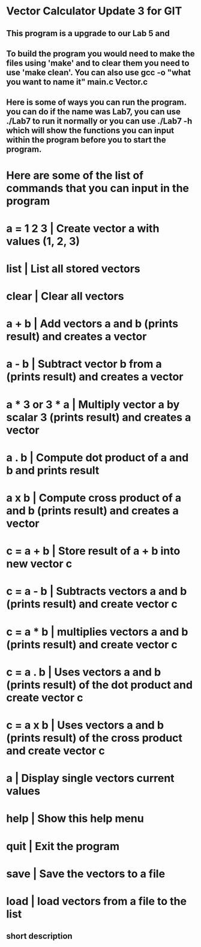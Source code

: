 # Vector Calculator Update 3 for GIT

## This program is a upgrade to our Lab 5 and

## To build the program you would need to make the files using 'make' and to clear them you need to use 'make clean'. You can also use gcc -o "what you want to name it" main.c Vector.c 

## Here is some of ways you can run the program. you can do if the name was Lab7, you can use ./Lab7 to run it normally or you can use ./Lab7 -h which will show the functions you can input within the program before you to start the program.

# Here are some of the list of commands that you can input in the program
#    a = 1 2 3  | Create vector a with values (1, 2, 3)
#    list       | List all stored vectors
#    clear      | Clear all vectors
#    a + b      | Add vectors a and b (prints result) and creates a vector
#    a - b      | Subtract vector b from a (prints result) and creates a vector
#    a * 3 or 3 * a | Multiply vector a by scalar 3 (prints result) and creates a vector
#    a . b      | Compute dot product of a and b and prints result
#    a x b      | Compute cross product of a and b (prints result) and creates a vector
#    c = a + b  | Store result of a + b into new vector c
#    c = a - b  | Subtracts vectors a and b (prints result) and create vector c
#    c = a * b  | multiplies vectors a and b (prints result) and create vector c
#    c = a . b  | Uses vectors a and b (prints result) of the dot product and create vector c
#    c = a x b  | Uses vectors a and b (prints result) of the cross product and create vector c
#    a | Display single vectors current values
#    help       | Show this help menu
#    quit       | Exit the program
#    save       | Save the vectors to a file
#    load       | load vectors from a file to the list

  


## short description 